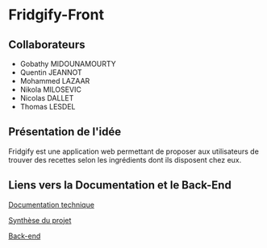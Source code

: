 # Fridgify-Front

## Collaborateurs

  - Gobathy MIDOUNAMOURTY
  - Quentin JEANNOT
  - Mohammed LAZAAR
  - Nikola MILOSEVIC
  - Nicolas DALLET
  - Thomas LESDEL
  
## Présentation de l'idée

Fridgify est une application web permettant de proposer aux utilisateurs de trouver des recettes selon les ingrédients dont ils disposent chez eux.

## Liens vers la Documentation et le Back-End

[Documentation technique](https://github.com/mlazaar/Fridgify/blob/master/Documentation%20Technique.md)

[Synthèse du projet](https://github.com/mlazaar/Fridgify/blob/master/Synth%C3%A8se%20du%20Projet.md)

[Back-end](https://github.com/mlazaar/Fridgify)
